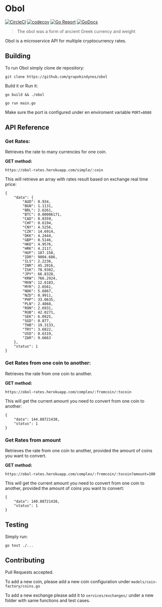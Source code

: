 # Obol

[![CircleCI](https://circleci.com/gh/grupokindynos/obol.svg?style=svg)](https://circleci.com/gh/grupokindynos/obol)
[![codecov](https://codecov.io/gh/grupokindynos/obol/branch/master/graph/badge.svg?token=doQVTdPAe5)](https://codecov.io/gh/grupokindynos/obol)
[![Go Report](https://goreportcard.com/badge/github.com/grupokindynos/obol)](https://goreportcard.com/report/github.com/grupokindynos/obol)
[![GoDocs](https://godoc.org/github.com/grupokindynos/obol?status.svg)](http://godoc.org/github.com/grupokindynos/obol)

> The obol was a form of ancient Greek currency and weight

Obol is a microservice API for multiple cryptocurrency rates.

## Building

To run Obol simply clone de repository:

```
git clone https://github.com/grupokindynos/obol
```

Build it or Run it:

```
go build && ./obol
```

```
go run main.go
```

Make sure the port is configured under en enviroment variable `PORT=8080`

## API Reference

### Get Rates:

Retrieves the rate to many currencies for one coin.

**GET method:**

```
https://obol-rates.herokuapp.com/simple/:coin
```

This will retrieve an array with rates result based on exchange real time price:

```
{
    "data": {
        "AUD": 0.934,
        "BGN": 1.1131,
        "BRL": 2.6261,
        "BTC": 0.00006171,
        "CAD": 0.8359,
        "CHF": 0.6194,
        "CNY": 4.5256,
        "CZK": 14.6914,
        "DKK": 4.2444,
        "GBP": 0.5146,
        "HKD": 4.9576,
        "HRK": 4.2117,
        "HUF": 187.158,
        "IDR": 9004.686,
        "ILS": 2.2236,
        "INR": 45.2016,
        "ISK": 78.9382,
        "JPY": 66.8328,
        "KRW": 766.2924,
        "MXN": 12.6183,
        "MYR": 2.6561,
        "NOK": 5.6867,
        "NZD": 0.9911,
        "PHP": 33.0635,
        "PLN": 2.4868,
        "RON": 2.6931,
        "RUB": 42.0271,
        "SEK": 6.0925,
        "SGD": 0.877,
        "THB": 19.3133,
        "TRY": 3.6822,
        "USD": 0.6319,
        "ZAR": 9.6663
    },
    "status": 1
}
```

### Get Rates from one coin to another:

Retrieves the rate from one coin to another.

**GET method:**

```
https://obol-rates.herokuapp.com/complex/:fromcoin/:tocoin
```

This will get the current amount you need to convert from one coin to another:

```
{
    "data": 144.88721438,
    "status": 1
}
```

### Get Rates from amount

Retrieves the rate from one coin to another, provided the amount of coins you want to convert.

**GET method:**

```
https://obol-rates.herokuapp.com/complex/:fromcoin/:tocoin?amount=100
```

This will get the current amount you need to convert from one coin to another, provided the amount of coins you want to convert:

```
{
    "data": 140.88721438,
    "status": 1
}
```

## Testing

Simply run:

```
go test ./...
```

## Contributing

Pull Requests accepted.

To add a new coin, please add a new coin configuration under `models/coin-factory/coins.go`

To add a new exchange please add it to `services/exchanges/` under a new folder with same functions and test cases.
